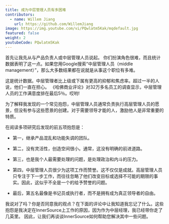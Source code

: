 ```yaml
---
title: 成为中层管理人员有多困难
contributors:
  - name: Willem Jiang
    url: https://github.com/WillemJiang
image: https://img.youtube.com/vi/PQwlatm5Kak/mqdefault.jpg
featured: false
weight: 2
youtubeCode: PQwlatm5Kak
---
```

<div class="paragraph">
<p>首先让我先从与产品负责人或中层管理人员说起。
你们扮演角色很难，而且统计数据表明了这一点。如果您用Google搜索“中层管理人员（middle management）”，那么大多数结果都在说就是从事这个职位有多难。</p>
</div>
<div class="paragraph">
<p>这是统计数据。中层管理者比上级或下属有更高的抑郁和焦虑率。超过一半的人说，他们一直在担心。
《哈佛商业评论》对32万多名员工的调查显示，中层管理人员的工作满意度排在最后5％。哎哟!</p>
</div>
<div class="paragraph">
<p>为了解释我发现的一个常见抱怨，中层管理人员通常负责执行高层管理人员的愿景，但没有参与这些愿景的创建。对于需要领导才能的人，激励他人是非常重要的特质。</p>
</div>
<div class="paragraph">
<p>在阅读多项研究后发现的前五项抱怨是：</p>
</div>
<div class="ulist">
<ul>
<li>
<p>第一，继承产品混乱和功能失调的团队。</p>
</li>
<li>
<p>第二，没有灵活性，创造空间很小。通常，这没有明确的前进道路。</p>
</li>
<li>
<p>第三，也是我个人最需要处理的问题，是处理政治和内斗的压力。</p>
</li>
<li>
<p>第四，中层管理人员很少为这项工作而赞誉。这不仅仅是成就。高层管理人员只专注于下一步工作，而往往忽略了他们改变目标或选择不可能的期限的事实。因此，这似乎不全是一个的给予赞誉的问题。</p>
</li>
<li>
<p>最后，第五名最像是书记员或执行者，而不是拥有成为真正领导者的自由。</p>
</li>
</ul>
</div>
<div class="paragraph">
<p>我说对了吗？你是否同意我的观点？在下面的评论中让我知道我忘记了什么。这些抱怨是我决定在InnerSource上工作的原因，因为作为中层经理，我已经带你走了几英里。
因此，让我们再谈谈InnerSource如何帮助您解决其中一些问题。</p>
</div>
<!--- This file autogenerated from https://github.com/InnerSourceCommons/InnerSourceLearningPath/blob/master/scripts -->
